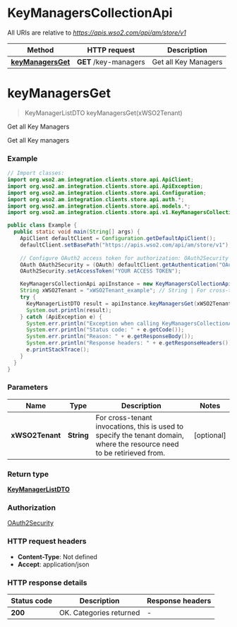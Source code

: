 # KeyManagersCollectionApi

All URIs are relative to *https://apis.wso2.com/api/am/store/v1*

Method | HTTP request | Description
------------- | ------------- | -------------
[**keyManagersGet**](KeyManagersCollectionApi.md#keyManagersGet) | **GET** /key-managers | Get all Key Managers


<a name="keyManagersGet"></a>
# **keyManagersGet**
> KeyManagerListDTO keyManagersGet(xWSO2Tenant)

Get all Key Managers

Get all Key managers 

### Example
```java
// Import classes:
import org.wso2.am.integration.clients.store.api.ApiClient;
import org.wso2.am.integration.clients.store.api.ApiException;
import org.wso2.am.integration.clients.store.api.Configuration;
import org.wso2.am.integration.clients.store.api.auth.*;
import org.wso2.am.integration.clients.store.api.models.*;
import org.wso2.am.integration.clients.store.api.v1.KeyManagersCollectionApi;

public class Example {
  public static void main(String[] args) {
    ApiClient defaultClient = Configuration.getDefaultApiClient();
    defaultClient.setBasePath("https://apis.wso2.com/api/am/store/v1");
    
    // Configure OAuth2 access token for authorization: OAuth2Security
    OAuth OAuth2Security = (OAuth) defaultClient.getAuthentication("OAuth2Security");
    OAuth2Security.setAccessToken("YOUR ACCESS TOKEN");

    KeyManagersCollectionApi apiInstance = new KeyManagersCollectionApi(defaultClient);
    String xWSO2Tenant = "xWSO2Tenant_example"; // String | For cross-tenant invocations, this is used to specify the tenant domain, where the resource need to be   retirieved from. 
    try {
      KeyManagerListDTO result = apiInstance.keyManagersGet(xWSO2Tenant);
      System.out.println(result);
    } catch (ApiException e) {
      System.err.println("Exception when calling KeyManagersCollectionApi#keyManagersGet");
      System.err.println("Status code: " + e.getCode());
      System.err.println("Reason: " + e.getResponseBody());
      System.err.println("Response headers: " + e.getResponseHeaders());
      e.printStackTrace();
    }
  }
}
```

### Parameters

Name | Type | Description  | Notes
------------- | ------------- | ------------- | -------------
 **xWSO2Tenant** | **String**| For cross-tenant invocations, this is used to specify the tenant domain, where the resource need to be   retirieved from.  | [optional]

### Return type

[**KeyManagerListDTO**](KeyManagerListDTO.md)

### Authorization

[OAuth2Security](../README.md#OAuth2Security)

### HTTP request headers

 - **Content-Type**: Not defined
 - **Accept**: application/json

### HTTP response details
| Status code | Description | Response headers |
|-------------|-------------|------------------|
**200** | OK. Categories returned  |  -  |

